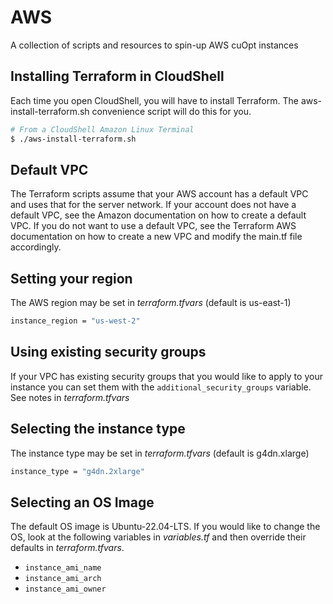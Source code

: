 # AWS
A collection of scripts and resources to spin-up AWS cuOpt instances

## Installing Terraform in CloudShell

Each time you open CloudShell, you will have to install Terraform.
The aws-install-terraform.sh convenience script will do this for you.
```bash
# From a CloudShell Amazon Linux Terminal
$ ./aws-install-terraform.sh
```

## Default VPC

The Terraform scripts assume that your AWS account has a default VPC and
uses that for the server network. If your account does not have a default VPC,
see the Amazon documentation on how to create a default VPC.
If you do not want to use a default VPC, see the Terraform AWS documentation
on how to create a new VPC and modify the main.tf file accordingly.

## Setting your region

The AWS region may be set in *terraform.tfvars* (default is us-east-1)
```bash
instance_region = "us-west-2"
```

## Using existing security groups

If your VPC has existing security groups that  you would like to apply to your instance
you can set them with the `additional_security_groups` variable. See notes in *terraform.tfvars*

## Selecting the instance type

The instance type may be set in *terraform.tfvars* (default is g4dn.xlarge)
```bash
instance_type = "g4dn.2xlarge"
```

## Selecting an OS Image

The default OS image is Ubuntu-22.04-LTS. If you would like to change the OS,
look at the following variables in *variables.tf* and then override
their defaults in *terraform.tfvars*.

* `instance_ami_name`
* `instance_ami_arch`
* `instance_ami_owner`



